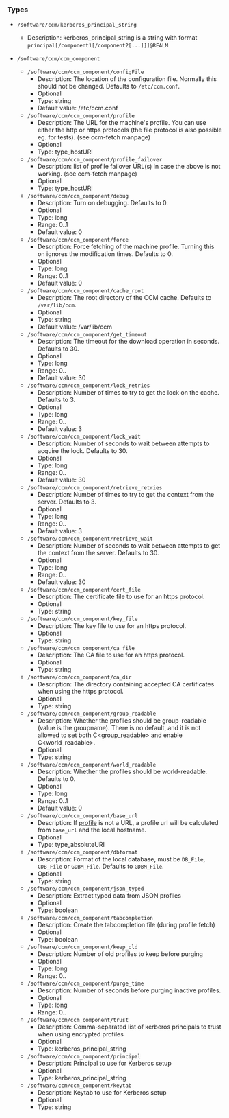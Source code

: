 
### Types

 - `/software/ccm/kerberos_principal_string`
    - Description: 
    kerberos_principal_string is a string with format `principal[/component1[/component2[...]]]@REALM`

 - `/software/ccm/ccm_component`
    - `/software/ccm/ccm_component/configFile`
        - Description: The location of the configuration file. Normally this should not be changed. Defaults to `/etc/ccm.conf`.
        - Optional
        - Type: string
        - Default value: /etc/ccm.conf
    - `/software/ccm/ccm_component/profile`
        - Description: The URL for the machine's profile. You can use either the http or https protocols
      (the file protocol is also possible eg. for tests). (see ccm-fetch manpage)
        - Optional
        - Type: type_hostURI
    - `/software/ccm/ccm_component/profile_failover`
        - Description: list of profile failover URL(s) in case the above is not working. (see ccm-fetch manpage)
        - Optional
        - Type: type_hostURI
    - `/software/ccm/ccm_component/debug`
        - Description: Turn on debugging. Defaults to 0.
        - Optional
        - Type: long
        - Range: 0..1
        - Default value: 0
    - `/software/ccm/ccm_component/force`
        - Description: Force fetching of the machine profile. Turning this on ignores the modification times. Defaults to 0. 
        - Optional
        - Type: long
        - Range: 0..1
        - Default value: 0
    - `/software/ccm/ccm_component/cache_root`
        - Description: The root directory of the CCM cache.  Defaults to `/var/lib/ccm`.
        - Optional
        - Type: string
        - Default value: /var/lib/ccm
    - `/software/ccm/ccm_component/get_timeout`
        - Description: The timeout for the download operation in seconds.  Defaults to 30.
        - Optional
        - Type: long
        - Range: 0..
        - Default value: 30
    - `/software/ccm/ccm_component/lock_retries`
        - Description: Number of times to try to get the lock on the cache.  Defaults to 3.
        - Optional
        - Type: long
        - Range: 0..
        - Default value: 3
    - `/software/ccm/ccm_component/lock_wait`
        - Description: Number of seconds to wait between attempts to acquire the lock.  Defaults to 30.
        - Optional
        - Type: long
        - Range: 0..
        - Default value: 30
    - `/software/ccm/ccm_component/retrieve_retries`
        - Description: Number of times to try to get the context from the server.  Defaults to 3.
        - Optional
        - Type: long
        - Range: 0..
        - Default value: 3
    - `/software/ccm/ccm_component/retrieve_wait`
        - Description: Number of seconds to wait between attempts to get the context from the server.  Defaults to 30.
        - Optional
        - Type: long
        - Range: 0..
        - Default value: 30
    - `/software/ccm/ccm_component/cert_file`
        - Description: The certificate file to use for an https protocol.
        - Optional
        - Type: string
    - `/software/ccm/ccm_component/key_file`
        - Description: The key file to use for an https protocol.
        - Optional
        - Type: string
    - `/software/ccm/ccm_component/ca_file`
        - Description: The CA file to use for an https protocol.
        - Optional
        - Type: string
    - `/software/ccm/ccm_component/ca_dir`
        - Description: The directory containing accepted CA certificates when using the https protocol.
        - Optional
        - Type: string
    - `/software/ccm/ccm_component/group_readable`
        - Description: Whether the profiles should be group-readable (value is the groupname).
      There is no default, and it is not allowed to set both C<group_readable> and enable C<world_readable>.
        - Optional
        - Type: string
    - `/software/ccm/ccm_component/world_readable`
        - Description: Whether the profiles should be world-readable. Defaults to 0. 
        - Optional
        - Type: long
        - Range: 0..1
        - Default value: 0
    - `/software/ccm/ccm_component/base_url`
        - Description: If [profile](../components/profile.md) is not a URL, a profile url will be calculated from `base_url` and the local hostname.
        - Optional
        - Type: type_absoluteURI
    - `/software/ccm/ccm_component/dbformat`
        - Description: Format of the local database, must be `DB_File`, `CDB_File` or `GDBM_File`. Defaults to `GDBM_File`. 
        - Optional
        - Type: string
    - `/software/ccm/ccm_component/json_typed`
        - Description: Extract typed data from JSON profiles
        - Optional
        - Type: boolean
    - `/software/ccm/ccm_component/tabcompletion`
        - Description: Create the tabcompletion file (during profile fetch)
        - Optional
        - Type: boolean
    - `/software/ccm/ccm_component/keep_old`
        - Description: Number of old profiles to keep before purging
        - Optional
        - Type: long
        - Range: 0..
    - `/software/ccm/ccm_component/purge_time`
        - Description: Number of seconds before purging inactive profiles.
        - Optional
        - Type: long
        - Range: 0..
    - `/software/ccm/ccm_component/trust`
        - Description: Comma-separated list of kerberos principals to trust when using encrypted profiles
        - Optional
        - Type: kerberos_principal_string
    - `/software/ccm/ccm_component/principal`
        - Description: Principal to use for Kerberos setup
        - Optional
        - Type: kerberos_principal_string
    - `/software/ccm/ccm_component/keytab`
        - Description: Keytab to use for Kerberos setup
        - Optional
        - Type: string
